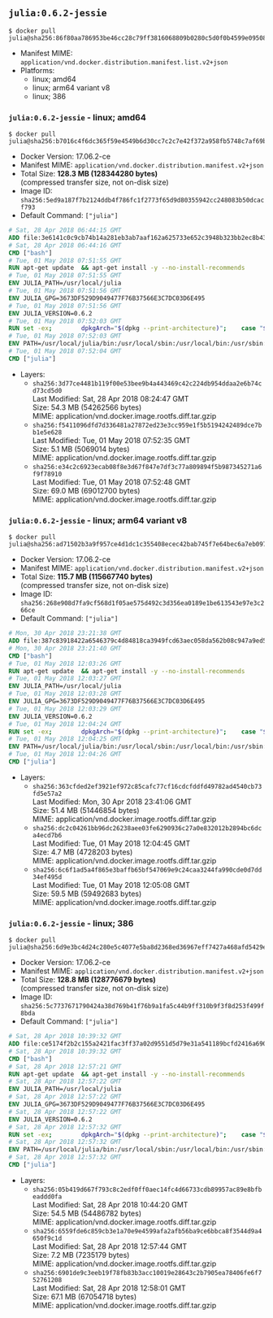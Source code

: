 ## `julia:0.6.2-jessie`

```console
$ docker pull julia@sha256:86f80aa786953be46cc28c79ff3816068809b0280c5d0f0b4599e09508f07cf9
```

-	Manifest MIME: `application/vnd.docker.distribution.manifest.list.v2+json`
-	Platforms:
	-	linux; amd64
	-	linux; arm64 variant v8
	-	linux; 386

### `julia:0.6.2-jessie` - linux; amd64

```console
$ docker pull julia@sha256:b7016c4f6dc365f59e4549b6d30cc7c2c7e42f372a958fb5748c7af69bfb0c82
```

-	Docker Version: 17.06.2-ce
-	Manifest MIME: `application/vnd.docker.distribution.manifest.v2+json`
-	Total Size: **128.3 MB (128344280 bytes)**  
	(compressed transfer size, not on-disk size)
-	Image ID: `sha256:5ed9a187f7b2124ddb4f786fc1f2773f65d9d80355942cc248083b50dcacf793`
-	Default Command: `["julia"]`

```dockerfile
# Sat, 28 Apr 2018 06:44:15 GMT
ADD file:3e6141c0c9cb74b14a281eb3ab7aaf162a625733e652c3948b323bb2ec8b4343 in / 
# Sat, 28 Apr 2018 06:44:16 GMT
CMD ["bash"]
# Tue, 01 May 2018 07:51:55 GMT
RUN apt-get update 	&& apt-get install -y --no-install-recommends 		ca-certificates 		curl 	&& rm -rf /var/lib/apt/lists/*
# Tue, 01 May 2018 07:51:55 GMT
ENV JULIA_PATH=/usr/local/julia
# Tue, 01 May 2018 07:51:56 GMT
ENV JULIA_GPG=3673DF529D9049477F76B37566E3C7DC03D6E495
# Tue, 01 May 2018 07:51:56 GMT
ENV JULIA_VERSION=0.6.2
# Tue, 01 May 2018 07:52:03 GMT
RUN set -ex; 		dpkgArch="$(dpkg --print-architecture)"; 	case "${dpkgArch##*-}" in 		amd64) tarArch='x86_64'; dirArch='x64'; sha256='dc6ec0b13551ce78083a5849268b20684421d46a7ec46b17ec1fab88a5078580' ;; 		armhf) tarArch='armv7l'; dirArch='armv7l'; sha256='1c37aa7cba7372d949a91de53f53609b1b0c9cbeca436eb2fe7f5083d9f62c82' ;; 		arm64) tarArch='aarch64'; dirArch='aarch64'; sha256='19a8945bdb3d35b7bf0432a9e066fb7831d11d1c1acfe56abd8fcabbf1ebddb4' ;; 		i386) tarArch='i686'; dirArch='x86'; sha256='099e39ad958aff2ef63841a812f5df62f8553aafc6dd33abb0eb0c67142c5e49' ;; 		*) echo >&2 "error: current architecture ($dpkgArch) does not have a corresponding Julia binary release"; exit 1 ;; 	esac; 		curl -fL -o julia.tar.gz     "https://julialang-s3.julialang.org/bin/linux/${dirArch}/${JULIA_VERSION%[.-]*}/julia-${JULIA_VERSION}-linux-${tarArch}.tar.gz"; 	curl -fL -o julia.tar.gz.asc "https://julialang-s3.julialang.org/bin/linux/${dirArch}/${JULIA_VERSION%[.-]*}/julia-${JULIA_VERSION}-linux-${tarArch}.tar.gz.asc"; 		echo "${sha256} *julia.tar.gz" | sha256sum -c -; 		export GNUPGHOME="$(mktemp -d)"; 	gpg --keyserver ha.pool.sks-keyservers.net --recv-keys "$JULIA_GPG"; 	gpg --batch --verify julia.tar.gz.asc julia.tar.gz; 	rm -rf "$GNUPGHOME" julia.tar.gz.asc; 		mkdir "$JULIA_PATH"; 	tar -xzf julia.tar.gz -C "$JULIA_PATH" --strip-components 1; 	rm julia.tar.gz
# Tue, 01 May 2018 07:52:03 GMT
ENV PATH=/usr/local/julia/bin:/usr/local/sbin:/usr/local/bin:/usr/sbin:/usr/bin:/sbin:/bin
# Tue, 01 May 2018 07:52:04 GMT
CMD ["julia"]
```

-	Layers:
	-	`sha256:3d77ce4481b119f00e53bee9b4a443469c42c224db954ddaa2e6b74cd73cd5d0`  
		Last Modified: Sat, 28 Apr 2018 08:24:47 GMT  
		Size: 54.3 MB (54262566 bytes)  
		MIME: application/vnd.docker.image.rootfs.diff.tar.gzip
	-	`sha256:f5411096dfd7d336481a27872ed23e3cc959e1f5b5194242489dce7bb1e5e628`  
		Last Modified: Tue, 01 May 2018 07:52:35 GMT  
		Size: 5.1 MB (5069014 bytes)  
		MIME: application/vnd.docker.image.rootfs.diff.tar.gzip
	-	`sha256:e34c2c6923ecab08f8e3d67f847e7df3c77a809894f5b987345271a6f9f78910`  
		Last Modified: Tue, 01 May 2018 07:52:48 GMT  
		Size: 69.0 MB (69012700 bytes)  
		MIME: application/vnd.docker.image.rootfs.diff.tar.gzip

### `julia:0.6.2-jessie` - linux; arm64 variant v8

```console
$ docker pull julia@sha256:ad71502b3a9f957ce4d1dc1c355408ecec42bab745f7e64bec6a7eb09702ac9b
```

-	Docker Version: 17.06.2-ce
-	Manifest MIME: `application/vnd.docker.distribution.manifest.v2+json`
-	Total Size: **115.7 MB (115667740 bytes)**  
	(compressed transfer size, not on-disk size)
-	Image ID: `sha256:268e908d7fa9cf568d1f05ae575d492c3d356ea0189e1be613543e97e3c266ce`
-	Default Command: `["julia"]`

```dockerfile
# Mon, 30 Apr 2018 23:21:38 GMT
ADD file:387c83918422a6546379c4d84818ca3949fcd63aec058da562b08c947a9ed571 in / 
# Mon, 30 Apr 2018 23:21:40 GMT
CMD ["bash"]
# Tue, 01 May 2018 12:03:26 GMT
RUN apt-get update 	&& apt-get install -y --no-install-recommends 		ca-certificates 		curl 	&& rm -rf /var/lib/apt/lists/*
# Tue, 01 May 2018 12:03:27 GMT
ENV JULIA_PATH=/usr/local/julia
# Tue, 01 May 2018 12:03:28 GMT
ENV JULIA_GPG=3673DF529D9049477F76B37566E3C7DC03D6E495
# Tue, 01 May 2018 12:03:29 GMT
ENV JULIA_VERSION=0.6.2
# Tue, 01 May 2018 12:04:24 GMT
RUN set -ex; 		dpkgArch="$(dpkg --print-architecture)"; 	case "${dpkgArch##*-}" in 		amd64) tarArch='x86_64'; dirArch='x64'; sha256='dc6ec0b13551ce78083a5849268b20684421d46a7ec46b17ec1fab88a5078580' ;; 		armhf) tarArch='armv7l'; dirArch='armv7l'; sha256='1c37aa7cba7372d949a91de53f53609b1b0c9cbeca436eb2fe7f5083d9f62c82' ;; 		arm64) tarArch='aarch64'; dirArch='aarch64'; sha256='19a8945bdb3d35b7bf0432a9e066fb7831d11d1c1acfe56abd8fcabbf1ebddb4' ;; 		i386) tarArch='i686'; dirArch='x86'; sha256='099e39ad958aff2ef63841a812f5df62f8553aafc6dd33abb0eb0c67142c5e49' ;; 		*) echo >&2 "error: current architecture ($dpkgArch) does not have a corresponding Julia binary release"; exit 1 ;; 	esac; 		curl -fL -o julia.tar.gz     "https://julialang-s3.julialang.org/bin/linux/${dirArch}/${JULIA_VERSION%[.-]*}/julia-${JULIA_VERSION}-linux-${tarArch}.tar.gz"; 	curl -fL -o julia.tar.gz.asc "https://julialang-s3.julialang.org/bin/linux/${dirArch}/${JULIA_VERSION%[.-]*}/julia-${JULIA_VERSION}-linux-${tarArch}.tar.gz.asc"; 		echo "${sha256} *julia.tar.gz" | sha256sum -c -; 		export GNUPGHOME="$(mktemp -d)"; 	gpg --keyserver ha.pool.sks-keyservers.net --recv-keys "$JULIA_GPG"; 	gpg --batch --verify julia.tar.gz.asc julia.tar.gz; 	rm -rf "$GNUPGHOME" julia.tar.gz.asc; 		mkdir "$JULIA_PATH"; 	tar -xzf julia.tar.gz -C "$JULIA_PATH" --strip-components 1; 	rm julia.tar.gz
# Tue, 01 May 2018 12:04:25 GMT
ENV PATH=/usr/local/julia/bin:/usr/local/sbin:/usr/local/bin:/usr/sbin:/usr/bin:/sbin:/bin
# Tue, 01 May 2018 12:04:26 GMT
CMD ["julia"]
```

-	Layers:
	-	`sha256:363cfded2ef3921ef972c85cafc77cf16cdcfddfd49782ad4540cb73fd5e57a2`  
		Last Modified: Mon, 30 Apr 2018 23:41:06 GMT  
		Size: 51.4 MB (51446854 bytes)  
		MIME: application/vnd.docker.image.rootfs.diff.tar.gzip
	-	`sha256:dc2c04261bb96dc26238aee03fe6290936c27a0e832012b2894bc6dca4ecd7b6`  
		Last Modified: Tue, 01 May 2018 12:04:45 GMT  
		Size: 4.7 MB (4728203 bytes)  
		MIME: application/vnd.docker.image.rootfs.diff.tar.gzip
	-	`sha256:6c6f1ad5a4f865e3baffb65bf547069e9c24caa3244fa990cde0d7dd34ef495d`  
		Last Modified: Tue, 01 May 2018 12:05:08 GMT  
		Size: 59.5 MB (59492683 bytes)  
		MIME: application/vnd.docker.image.rootfs.diff.tar.gzip

### `julia:0.6.2-jessie` - linux; 386

```console
$ docker pull julia@sha256:6d9e3bc4d24c280e5c4077e5ba8d2368ed36967eff7427a468afd5429eb6757f
```

-	Docker Version: 17.06.2-ce
-	Manifest MIME: `application/vnd.docker.distribution.manifest.v2+json`
-	Total Size: **128.8 MB (128776679 bytes)**  
	(compressed transfer size, not on-disk size)
-	Image ID: `sha256:5c7737671790424a38d769b41f76b9a1fa5c44b9ff310b9f3f8d253f499f8bda`
-	Default Command: `["julia"]`

```dockerfile
# Sat, 28 Apr 2018 10:39:32 GMT
ADD file:ce5174f2b2c155a2421fac3ff37a02d9551d5d79e31a541189bcfd2416a6903a in / 
# Sat, 28 Apr 2018 10:39:32 GMT
CMD ["bash"]
# Sat, 28 Apr 2018 12:57:21 GMT
RUN apt-get update 	&& apt-get install -y --no-install-recommends 		ca-certificates 		curl 	&& rm -rf /var/lib/apt/lists/*
# Sat, 28 Apr 2018 12:57:22 GMT
ENV JULIA_PATH=/usr/local/julia
# Sat, 28 Apr 2018 12:57:22 GMT
ENV JULIA_GPG=3673DF529D9049477F76B37566E3C7DC03D6E495
# Sat, 28 Apr 2018 12:57:22 GMT
ENV JULIA_VERSION=0.6.2
# Sat, 28 Apr 2018 12:57:32 GMT
RUN set -ex; 		dpkgArch="$(dpkg --print-architecture)"; 	case "${dpkgArch##*-}" in 		amd64) tarArch='x86_64'; dirArch='x64'; sha256='dc6ec0b13551ce78083a5849268b20684421d46a7ec46b17ec1fab88a5078580' ;; 		armhf) tarArch='armv7l'; dirArch='armv7l'; sha256='1c37aa7cba7372d949a91de53f53609b1b0c9cbeca436eb2fe7f5083d9f62c82' ;; 		arm64) tarArch='aarch64'; dirArch='aarch64'; sha256='19a8945bdb3d35b7bf0432a9e066fb7831d11d1c1acfe56abd8fcabbf1ebddb4' ;; 		i386) tarArch='i686'; dirArch='x86'; sha256='099e39ad958aff2ef63841a812f5df62f8553aafc6dd33abb0eb0c67142c5e49' ;; 		*) echo >&2 "error: current architecture ($dpkgArch) does not have a corresponding Julia binary release"; exit 1 ;; 	esac; 		curl -fL -o julia.tar.gz     "https://julialang-s3.julialang.org/bin/linux/${dirArch}/${JULIA_VERSION%[.-]*}/julia-${JULIA_VERSION}-linux-${tarArch}.tar.gz"; 	curl -fL -o julia.tar.gz.asc "https://julialang-s3.julialang.org/bin/linux/${dirArch}/${JULIA_VERSION%[.-]*}/julia-${JULIA_VERSION}-linux-${tarArch}.tar.gz.asc"; 		echo "${sha256} *julia.tar.gz" | sha256sum -c -; 		export GNUPGHOME="$(mktemp -d)"; 	gpg --keyserver ha.pool.sks-keyservers.net --recv-keys "$JULIA_GPG"; 	gpg --batch --verify julia.tar.gz.asc julia.tar.gz; 	rm -rf "$GNUPGHOME" julia.tar.gz.asc; 		mkdir "$JULIA_PATH"; 	tar -xzf julia.tar.gz -C "$JULIA_PATH" --strip-components 1; 	rm julia.tar.gz
# Sat, 28 Apr 2018 12:57:32 GMT
ENV PATH=/usr/local/julia/bin:/usr/local/sbin:/usr/local/bin:/usr/sbin:/usr/bin:/sbin:/bin
# Sat, 28 Apr 2018 12:57:32 GMT
CMD ["julia"]
```

-	Layers:
	-	`sha256:05b419d667f793c8c2edf0ff0aec14fc4d66733cdb89957ac89e8bfbeaddd0fa`  
		Last Modified: Sat, 28 Apr 2018 10:44:20 GMT  
		Size: 54.5 MB (54486782 bytes)  
		MIME: application/vnd.docker.image.rootfs.diff.tar.gzip
	-	`sha256:6559fde6c859cb3e1a70e9e4599afa2afb56ba9ce6bbca8f3544d9a4650f9c1d`  
		Last Modified: Sat, 28 Apr 2018 12:57:44 GMT  
		Size: 7.2 MB (7235179 bytes)  
		MIME: application/vnd.docker.image.rootfs.diff.tar.gzip
	-	`sha256:6901de9c3eeb19f78fb83b3acc10019e28643c2b7905ea78406fe6f752761208`  
		Last Modified: Sat, 28 Apr 2018 12:58:01 GMT  
		Size: 67.1 MB (67054718 bytes)  
		MIME: application/vnd.docker.image.rootfs.diff.tar.gzip
